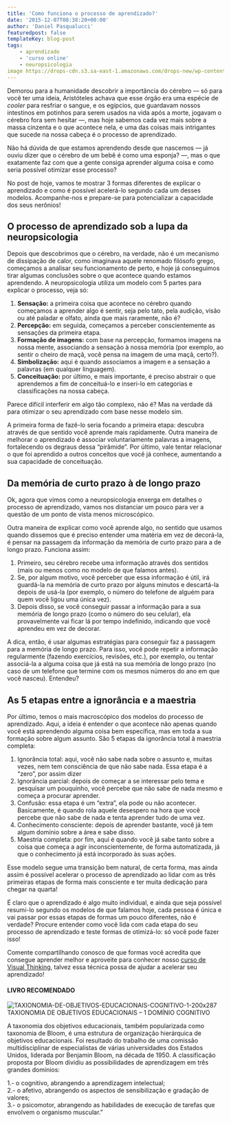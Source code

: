 ```yaml
---
title: 'Como funciona o processo de aprendizado?'
date: '2015-12-07T08:38:20+00:00'
author: 'Daniel Pasqualucci'
featuredpost: false
templateKey: blog-post
tags:
    - aprendizado
    - 'curso online'
    - neuropsicologia
image https://drops-cdn.s3.sa-east-1.amazonaws.com/drops-new/wp-content/uploads/2015/12/07083820/estacao-de-trabalho-150x150.png
---
```

Demorou para a humanidade descobrir a importância do cérebro — só para você ter uma ideia, Aristóteles achava que esse órgão era uma espécie de *cooler* para resfriar o sangue, e os egípcios, que guardavam nossos intestinos em potinhos para serem usados na vida após a morte, jogavam o cérebro fora sem hesitar —, mas hoje sabemos cada vez mais sobre a massa cinzenta e o que acontece nela, e uma das coisas mais intrigantes que sucede na nossa cabeça é o processo de aprendizado.

Não há dúvida de que estamos aprendendo desde que nascemos — já ouviu dizer que o cérebro de um bebê é como uma esponja? —, mas o que exatamente faz com que a gente consiga aprender alguma coisa e como seria possível otimizar esse processo?

No post de hoje, vamos te mostrar 3 formas diferentes de explicar o aprendizado e como é possível acelerá-lo segundo cada um desses modelos. Acompanhe-nos e prepare-se para potencializar a capacidade dos seus nerônios!

O processo de aprendizado sob a lupa da neuropsicologia
-------------------------------------------------------

Depois que descobrimos que o cérebro, na verdade, não é um mecanismo de dissipação de calor, como imaginava aquele renomado filósofo grego, começamos a analisar seu funcionamento de perto, e hoje já conseguimos tirar algumas conclusões sobre o que acontece quando estamos aprendendo. A neuropsicologia utiliza um modelo com 5 partes para explicar o processo, veja só:

1. **Sensação:** a primeira coisa que acontece no cérebro quando começamos a aprender algo é sentir, seja pelo tato, pela audição, visão ou até paladar e olfato, ainda que mais raramente, não é?
2. **Percepção:** em seguida, começamos a perceber conscientemente as sensações da primeira etapa.
3. **Formação de imagens:** com base na percepção, formamos imagens na nossa mente, associando a sensação à nossa memória (por exemplo, ao sentir o cheiro de maçã, você pensa na imagem de uma maçã, certo?).
4. **Simbolização:** aqui é quando associamos a imagem e a sensação a palavras (em qualquer linguagem).
5. **Conceituação:** por último, e mais importante, é preciso abstrair o que aprendemos a fim de conceituá-lo e inseri-lo em categorias e classificações na nossa cabeça.

Parece difícil interferir em algo tão complexo, não é? Mas na verdade dá para otimizar o seu aprendizado com base nesse modelo sim.

A primeira forma de fazê-lo seria focando a primeira etapa: descubra através de que sentido você aprende mais rapidamente. Outra maneira de melhorar o aprendizado é associar voluntariamente palavras a imagens, fortalecendo os degraus dessa “pirâmide”. Por último, vale tentar relacionar o que foi aprendido a outros conceitos que você já conhece, aumentando a sua capacidade de conceituação.

Da memória de curto prazo à de longo prazo
------------------------------------------

Ok, agora que vimos como a neuropsicologia enxerga em detalhes o processo de aprendizado, vamos nos distanciar um pouco para ver a questão de um ponto de vista menos microscópico.

Outra maneira de explicar como você aprende algo, no sentido que usamos quando dissemos que é preciso entender uma matéria em vez de decorá-la, é pensar na passagem da informação da memória de curto prazo para a de longo prazo. Funciona assim:

1. Primeiro, seu cérebro recebe uma informação através dos sentidos (mais ou menos como no modelo de que falamos antes).
2. Se, por algum motivo, você perceber que essa informação é útil, irá guardá-la na memória de curto prazo por alguns minutos e descartá-la depois de usá-la (por exemplo, o número do telefone de alguém para quem você ligou uma única vez).
3. Depois disso, se você conseguir passar a informação para a sua memória de longo prazo (como o número do seu celular), ela provavelmente vai ficar lá por tempo indefinido, indicando que você aprendeu em vez de decorar.

A dica, então, é usar algumas estratégias para conseguir faz a passagem para a memória de longo prazo. Para isso, você pode repetir a informação regularmente (fazendo exercícios, revisões, etc.), por exemplo, ou tentar associá-la a alguma coisa que já está na sua memória de longo prazo (no caso de um telefone que termine com os mesmos números do ano em que você nasceu). Entendeu?

As 5 etapas entre a ignorância e a maestria
-------------------------------------------

Por último, temos o mais macroscópico dos modelos do processo de aprendizado. Aqui, a ideia é entender o que acontece não apenas quando você está aprendendo alguma coisa bem específica, mas em toda a sua formação sobre algum assunto. São 5 etapas da ignorância total à maestria completa:

1. Ignorância total: aqui, você não sabe nada sobre o assunto e, muitas vezes, nem tem consciência de que não sabe nada. Essa etapa é a “zero”, por assim dizer
2. Ignorância parcial: depois de começar a se interessar pelo tema e pesquisar um pouquinho, você percebe que não sabe de nada mesmo e começa a procurar aprender.
3. Confusão: essa etapa é um “extra”, ela pode ou não acontecer. Basicamente, é quando rola aquele desespero na hora que você percebe que não sabe de nada e tenta aprender tudo de uma vez.
4. Conhecimento consciente: depois de aprender bastante, você já tem algum domínio sobre a área e sabe disso.
5. Maestria completa: por fim, aqui é quando você já sabe tanto sobre a coisa que começa a agir inconscientemente, de forma automatizada, já que o conhecimento já está incorporado às suas ações.

Esse modelo segue uma transição bem natural, de certa forma, mas ainda assim é possível acelerar o processo de aprendizado ao lidar com as três primeiras etapas de forma mais consciente e ter muita dedicação para chegar na quarta!

É claro que o aprendizado é algo muito individual, e ainda que seja possível resumi-lo segundo os modelos de que falamos hoje, cada pessoa é única e vai passar por essas etapas de formas um pouco diferentes, não é verdade? Procure entender como você lida com cada etapa do seu processo de aprendizado e teste formas de otimizá-lo: só você pode fazer isso!

Comente compartilhando conosco de que formas você acredita que consegue aprender melhor e aproveite para conhecer nosso [<u>curso de Visual Thinking</u>](http://descola.org/drops/curso-poe-no-papel-visual-thinking-estruture-suas-ideias-de-forma-visual/), talvez essa técnica possa de ajudar a acelerar seu aprendizado!

#### LIVRO RECOMENDADO 

![TAXIONOMIA-DE-OBJETIVOS-EDUCACIONAIS-COGNITIVO-1-200x287](http://s3-sa-east-1.amazonaws.com/drops-cdn/drops-new/wp-content/uploads/2015/12/07083820/TAXIONOMIA-DE-OBJETIVOS-EDUCACIONAIS-COGNITIVO-1-200x287.jpg)TAXIONOMIA DE OBJETIVOS EDUCACIONAIS – 1 DOMÍNIO COGNITIVO

A taxonomia dos objetivos educacionais, também popularizada como taxonomia de Bloom, é uma estrutura de organização hierárquica de objetivos educacionais. Foi resultado do trabalho de uma comissão multidisciplinar de especialistas de várias universidades dos Estados Unidos, liderada por Benjamin Bloom, na década de 1950. A classificação proposta por Bloom dividiu as possibilidades de aprendizagem em três grandes domínios:

1.- o cognitivo, abrangendo a aprendizagem intelectual;  
2.- o afetivo, abrangendo os aspectos de sensibilização e gradação de valores;  
3.- o psicomotor, abrangendo as habilidades de execução de tarefas que envolvem o organismo muscular.”